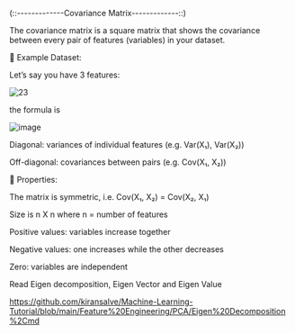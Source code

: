 (::-------------Covariance Matrix-------------::)

The covariance matrix is a square matrix that shows the covariance between every pair of features (variables) in your dataset.

🔢 Example Dataset:

Let’s say you have 3 features:

![23](https://github.com/user-attachments/assets/1d5571e9-00ae-4749-86fd-1bad5f2051a2)

the formula is 

![image](https://github.com/user-attachments/assets/e5d73522-a6da-4858-be34-9780430fa967)

Diagonal: variances of individual features (e.g. Var(X₁), Var(X₂))

Off-diagonal: covariances between pairs (e.g. Cov(X₁, X₂))

📌 Properties:

The matrix is symmetric, i.e. Cov(X₁, X₂) = Cov(X₂, X₁)

Size is n X n where n = number of features

Positive values: variables increase together

Negative values: one increases while the other decreases

Zero: variables are independent

Read Eigen decomposition, Eigen Vector and Eigen Value

https://github.com/kiransalve/Machine-Learning-Tutorial/blob/main/Feature%20Engineering/PCA/Eigen%20Decomposition%2Cmd
